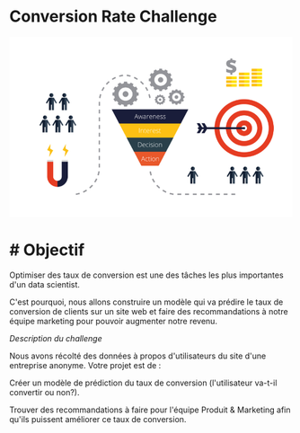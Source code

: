 # **Conversion Rate Challenge**

![](
https://github.com/abdessamad-ca/Portfolio-Data/blob/master/Conversion%20rate/tasa-de-conversion.png)

# **# Objectif**

Optimiser des taux de conversion est une des tâches les plus importantes d'un data scientist.

C'est pourquoi, nous allons construire un modèle qui va prédire le taux de conversion de clients sur un site web et faire des recommandations à notre équipe marketing pour pouvoir augmenter notre revenu.

*Description du challenge*

Nous avons récolté des données à propos d'utilisateurs du site d'une entreprise anonyme. Votre projet est de :

Créer un modèle de prédiction du taux de conversion (l'utilisateur va-t-il convertir ou non?).

Trouver des recommandations à faire pour l'équipe Produit & Marketing afin qu'ils puissent améliorer ce taux de conversion.
